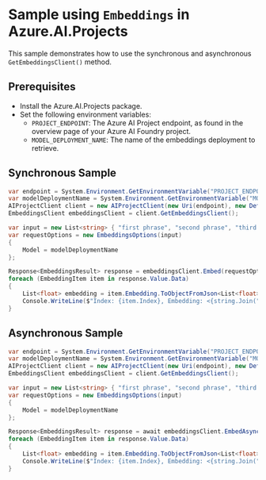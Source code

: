# Sample using `Embeddings` in Azure.AI.Projects

This sample demonstrates how to use the synchronous and asynchronous `GetEmbeddingsClient()` method.

## Prerequisites

- Install the Azure.AI.Projects package.
- Set the following environment variables:
  - `PROJECT_ENDPOINT`: The Azure AI Project endpoint, as found in the overview page of your Azure AI Foundry project.
  - `MODEL_DEPLOYMENT_NAME`: The name of the embeddings deployment to retrieve.

## Synchronous Sample

```C# Snippet:AI_Projects_EmbeddingSync
var endpoint = System.Environment.GetEnvironmentVariable("PROJECT_ENDPOINT");
var modelDeploymentName = System.Environment.GetEnvironmentVariable("MODEL_DEPLOYMENT_NAME");
AIProjectClient client = new AIProjectClient(new Uri(endpoint), new DefaultAzureCredential());
EmbeddingsClient embeddingsClient = client.GetEmbeddingsClient();

var input = new List<string> { "first phrase", "second phrase", "third phrase" };
var requestOptions = new EmbeddingsOptions(input)
{
    Model = modelDeploymentName
};

Response<EmbeddingsResult> response = embeddingsClient.Embed(requestOptions);
foreach (EmbeddingItem item in response.Value.Data)
{
    List<float> embedding = item.Embedding.ToObjectFromJson<List<float>>();
    Console.WriteLine($"Index: {item.Index}, Embedding: <{string.Join(", ", embedding)}>");
}
```
## Asynchronous Sample

```C# Snippet:AI_Projects_EmbeddingAsync
var endpoint = System.Environment.GetEnvironmentVariable("PROJECT_ENDPOINT");
var modelDeploymentName = System.Environment.GetEnvironmentVariable("MODEL_DEPLOYMENT_NAME");
AIProjectClient client = new AIProjectClient(new Uri(endpoint), new DefaultAzureCredential());
EmbeddingsClient embeddingsClient = client.GetEmbeddingsClient();

var input = new List<string> { "first phrase", "second phrase", "third phrase" };
var requestOptions = new EmbeddingsOptions(input)
{
    Model = modelDeploymentName
};

Response<EmbeddingsResult> response = await embeddingsClient.EmbedAsync(requestOptions);
foreach (EmbeddingItem item in response.Value.Data)
{
    List<float> embedding = item.Embedding.ToObjectFromJson<List<float>>();
    Console.WriteLine($"Index: {item.Index}, Embedding: <{string.Join(", ", embedding)}>");
}
```

